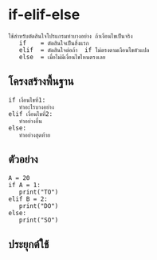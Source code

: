 #                       if-elif-else
    ใช้สำหรับตัดสินใจโปรแกรมทำบางอย่าง ถ้าเงื่อนไขเป็นจริง
       if    = ตัดสินใจเป็นสิ่งแรก
       elif  = ตัดสินใจต่อถ้า  if ไม่ตรงตามเงือนไขตัวแปล
       else  = เมื่อไม่มีเงื่อนไขไหนตรงเลย
   ##  โครงสร้างพื้นฐาน
```
if เงื่อนไขที่1:
   ทำอะไรบางอย่าง
elif เงื่อนไขที่2:
   ทำอย่างอื่น
else:
   ทำอย่างสุดท้าย
```
## ตัวอย่าง 
```
A = 20
if A = 1:
   print("TO")
elif B = 2:
   print("DO")
else:
   print("SO")
```
## ประยุกต์ใช้
